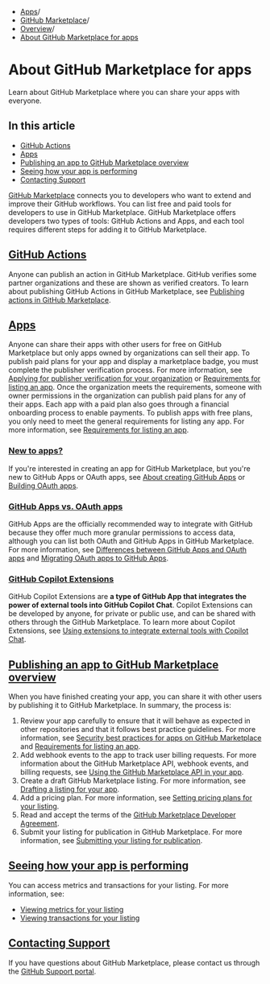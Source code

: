   * [Apps](https://docs.github.com/en/apps "Apps")/
  * [GitHub Marketplace](https://docs.github.com/en/apps/github-marketplace "GitHub Marketplace")/
  * [Overview](https://docs.github.com/en/apps/github-marketplace/github-marketplace-overview "Overview")/
  * [About GitHub Marketplace for apps](https://docs.github.com/en/apps/github-marketplace/github-marketplace-overview/about-github-marketplace-for-apps "About GitHub Marketplace for apps")


# About GitHub Marketplace for apps
Learn about GitHub Marketplace where you can share your apps with everyone.
## In this article
  * [GitHub Actions](https://docs.github.com/en/apps/github-marketplace/github-marketplace-overview/about-github-marketplace-for-apps#github-actions)
  * [Apps](https://docs.github.com/en/apps/github-marketplace/github-marketplace-overview/about-github-marketplace-for-apps#apps)
  * [Publishing an app to GitHub Marketplace overview](https://docs.github.com/en/apps/github-marketplace/github-marketplace-overview/about-github-marketplace-for-apps#publishing-an-app-to-github-marketplace-overview)
  * [Seeing how your app is performing](https://docs.github.com/en/apps/github-marketplace/github-marketplace-overview/about-github-marketplace-for-apps#seeing-how-your-app-is-performing)
  * [Contacting Support](https://docs.github.com/en/apps/github-marketplace/github-marketplace-overview/about-github-marketplace-for-apps#contacting-support)


[GitHub Marketplace](https://github.com/marketplace) connects you to developers who want to extend and improve their GitHub workflows. You can list free and paid tools for developers to use in GitHub Marketplace. GitHub Marketplace offers developers two types of tools: GitHub Actions and Apps, and each tool requires different steps for adding it to GitHub Marketplace.
## [GitHub Actions](https://docs.github.com/en/apps/github-marketplace/github-marketplace-overview/about-github-marketplace-for-apps#github-actions)
Anyone can publish an action in GitHub Marketplace. GitHub verifies some partner organizations and these are shown as verified creators.
To learn about publishing GitHub Actions in GitHub Marketplace, see [Publishing actions in GitHub Marketplace](https://docs.github.com/en/actions/creating-actions/publishing-actions-in-github-marketplace).
## [Apps](https://docs.github.com/en/apps/github-marketplace/github-marketplace-overview/about-github-marketplace-for-apps#apps)
Anyone can share their apps with other users for free on GitHub Marketplace but only apps owned by organizations can sell their app.
To publish paid plans for your app and display a marketplace badge, you must complete the publisher verification process. For more information, see [Applying for publisher verification for your organization](https://docs.github.com/en/apps/github-marketplace/github-marketplace-overview/applying-for-publisher-verification-for-your-organization) or [Requirements for listing an app](https://docs.github.com/en/apps/github-marketplace/creating-apps-for-github-marketplace/requirements-for-listing-an-app).
Once the organization meets the requirements, someone with owner permissions in the organization can publish paid plans for any of their apps. Each app with a paid plan also goes through a financial onboarding process to enable payments.
To publish apps with free plans, you only need to meet the general requirements for listing any app. For more information, see [Requirements for listing an app](https://docs.github.com/en/apps/github-marketplace/creating-apps-for-github-marketplace/requirements-for-listing-an-app#requirements-for-all-github-marketplace-listings).
### [New to apps?](https://docs.github.com/en/apps/github-marketplace/github-marketplace-overview/about-github-marketplace-for-apps#new-to-apps)
If you're interested in creating an app for GitHub Marketplace, but you're new to GitHub Apps or OAuth apps, see [About creating GitHub Apps](https://docs.github.com/en/apps/creating-github-apps/about-creating-github-apps/about-creating-github-apps) or [Building OAuth apps](https://docs.github.com/en/apps/oauth-apps/building-oauth-apps).
### [GitHub Apps vs. OAuth apps](https://docs.github.com/en/apps/github-marketplace/github-marketplace-overview/about-github-marketplace-for-apps#github-apps-vs-oauth-apps)
GitHub Apps are the officially recommended way to integrate with GitHub because they offer much more granular permissions to access data, although you can list both OAuth and GitHub Apps in GitHub Marketplace. For more information, see [Differences between GitHub Apps and OAuth apps](https://docs.github.com/en/apps/oauth-apps/building-oauth-apps/differences-between-github-apps-and-oauth-apps) and [Migrating OAuth apps to GitHub Apps](https://docs.github.com/en/apps/creating-github-apps/about-creating-github-apps/migrating-oauth-apps-to-github-apps).
### [GitHub Copilot Extensions](https://docs.github.com/en/apps/github-marketplace/github-marketplace-overview/about-github-marketplace-for-apps#github-copilot-extensions)
GitHub Copilot Extensions are **a type of GitHub App that integrates the power of external tools into GitHub Copilot Chat**. Copilot Extensions can be developed by anyone, for private or public use, and can be shared with others through the GitHub Marketplace.
To learn more about Copilot Extensions, see [Using extensions to integrate external tools with Copilot Chat](https://docs.github.com/en/copilot/github-copilot-chat/github-copilot-extensions/using-github-copilot-extensions).
## [Publishing an app to GitHub Marketplace overview](https://docs.github.com/en/apps/github-marketplace/github-marketplace-overview/about-github-marketplace-for-apps#publishing-an-app-to-github-marketplace-overview)
When you have finished creating your app, you can share it with other users by publishing it to GitHub Marketplace. In summary, the process is:
  1. Review your app carefully to ensure that it will behave as expected in other repositories and that it follows best practice guidelines. For more information, see [Security best practices for apps on GitHub Marketplace](https://docs.github.com/en/apps/github-marketplace/creating-apps-for-github-marketplace/security-best-practices-for-apps-on-github-marketplace) and [Requirements for listing an app](https://docs.github.com/en/apps/github-marketplace/creating-apps-for-github-marketplace/requirements-for-listing-an-app#best-practice-for-customer-experience).
  2. Add webhook events to the app to track user billing requests. For more information about the GitHub Marketplace API, webhook events, and billing requests, see [Using the GitHub Marketplace API in your app](https://docs.github.com/en/apps/github-marketplace/using-the-github-marketplace-api-in-your-app).
  3. Create a draft GitHub Marketplace listing. For more information, see [Drafting a listing for your app](https://docs.github.com/en/apps/github-marketplace/listing-an-app-on-github-marketplace/drafting-a-listing-for-your-app).
  4. Add a pricing plan. For more information, see [Setting pricing plans for your listing](https://docs.github.com/en/apps/github-marketplace/listing-an-app-on-github-marketplace/setting-pricing-plans-for-your-listing).
  5. Read and accept the terms of the [GitHub Marketplace Developer Agreement](https://docs.github.com/en/site-policy/github-terms/github-marketplace-developer-agreement).
  6. Submit your listing for publication in GitHub Marketplace. For more information, see [Submitting your listing for publication](https://docs.github.com/en/apps/github-marketplace/listing-an-app-on-github-marketplace/submitting-your-listing-for-publication).


## [Seeing how your app is performing](https://docs.github.com/en/apps/github-marketplace/github-marketplace-overview/about-github-marketplace-for-apps#seeing-how-your-app-is-performing)
You can access metrics and transactions for your listing. For more information, see:
  * [Viewing metrics for your listing](https://docs.github.com/en/apps/github-marketplace/creating-apps-for-github-marketplace/viewing-metrics-for-your-listing)
  * [Viewing transactions for your listing](https://docs.github.com/en/apps/github-marketplace/creating-apps-for-github-marketplace/viewing-transactions-for-your-listing)


## [Contacting Support](https://docs.github.com/en/apps/github-marketplace/github-marketplace-overview/about-github-marketplace-for-apps#contacting-support)
If you have questions about GitHub Marketplace, please contact us through the [GitHub Support portal](https://support.github.com).
